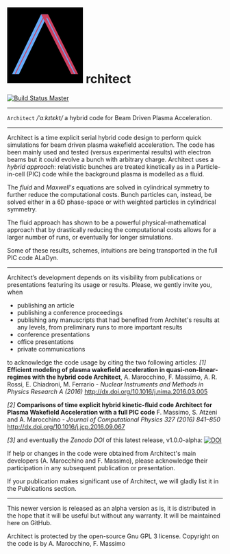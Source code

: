 # ![Architect Logo](./logo/logo.png) rchitect

[![Build Status Master](https://travis-ci.org/albz/Architect.svg?branch=master)](https://travis-ci.org/albz/Architect "master")

-------

`Architect` _/ˈɑːkɪtɛkt/_ a hybrid code for Beam Driven Plasma Acceleration.

-------

Architect is a time explicit serial hybrid code design to perform quick simulations for beam driven plasma wakefield acceleration. The code has been mainly used and tested (versus experimental results) with electron beams but it could evolve a bunch with arbitrary charge. Architect uses a _hybrid approach_: relativistic bunches are treated kinetically as in a Particle-in-cell (PIC) code while the background plasma is modelled as a fluid.

The _fluid_ and _Maxwell's_ equations are solved in cylindrical symmetry to further reduce the computational costs. Bunch particles can, instead, be solved either in a 6D phase-space or with weighted particles in cylindrical symmetry.

The fluid approach has shown to be a powerful physical-mathematical approach that by drastically reducing the computational costs allows for a larger number of runs, or eventually for longer simulations.

Some of these results, schemes, intuitions are being transported in the full PIC code ALaDyn.

-------

Architect’s development depends on its visibility from publications or presentations featuring its usage or results. Please, we gently invite you, when
  + publishing an article
  + publishing a conference proceedings
  + publishing any manuscripts that had benefited from Architet's results at any levels, from preliminary runs to more important results
  + conference presentations
  + office presentations
  + private communications

to acknowledge the code usage by citing the two following articles:
_[1]_ **Efficient modeling of plasma wakefield acceleration in quasi-non-linear-regimes with the hybrid code Architect**, A. Marocchino, F. Massimo, A. R. Rossi, E. Chiadroni, M. Ferrario - _Nuclear Instruments and Methods in Physics Research A (2016)_ http://dx.doi.org/10.1016/j.nima.2016.03.005

_[2]_ **Comparisons of time explicit hybrid kinetic-fluid code Architect for Plasma Wakefield Acceleration with a full PIC code** F. Massimo, S. Atzeni and A. Marocchino - _Journal of Computational Physics 327 (2016) 841–850_
http://dx.doi.org/10.1016/j.jcp.2016.09.067

_[3]_ and eventually the _Zenodo DOI_ of this latest release, v1.0.0-alpha: [![DOI](https://zenodo.org/badge/doi/10.5281/zenodo.49572.svg)](http://dx.doi.org/10.5281/zenodo.49572)


If help or changes in the code were obtained from Architect's main developers (A. Marocchino and F. Massimo), please acknowledge their participation in any subsequent publication or presentation.

If your publication makes significant use of Architect, we will gladly list it in the Publications section.

---

This newer version is released as an alpha version as is, it is distributed in the hope that it will be useful
but without any warranty. It will be maintained here on GitHub.

Architect is protected by the open-source Gnu GPL 3 license. Copyright on the code is by A. Marocchino, F. Massimo
